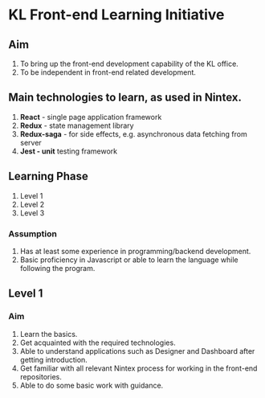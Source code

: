 # KL Front-end Learning Initiative

## Aim

1. To bring up the front-end development capability of the KL office.
2. To be independent in front-end related development.

## Main technologies to learn, as used in Nintex.

1. **React** - single page application framework
2. **Redux** - state management library
3. **Redux-saga** - for side effects, e.g. asynchronous data fetching from server
4. **Jest - unit** testing framework

## Learning Phase

1. Level 1
2. Level 2
3. Level 3

### Assumption

1. Has at least some experience in programming/backend development.
2. Basic proficiency in Javascript or able to learn the language while following the program. 

## Level 1

### Aim
1. Learn the basics.
2. Get acquainted with the required technologies.
3. Able to understand applications such as Designer and Dashboard after getting introduction.
4. Get familiar with all relevant Nintex process for working in the front-end repositories.
5. Able to do some basic work with guidance.

